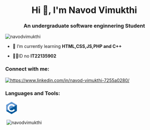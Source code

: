 <h1 align="center">Hi 👋, I'm Navod Vimukthi</h1>
<h3 align="center">An undergraduate software enginnering Student</h3>

<p align="left"> <img src="https://komarev.com/ghpvc/?username=navodvimukthi&label=Profile%20views&color=0e75b6&style=flat" alt="navodvimukthi" /> </p>

- 🌱 I’m currently learning **HTML,CSS,JS,PHP and C++**

- 👨‍💻ID no **IT22135902**

<h3 align="left">Connect with me:</h3>
<p align="left">
<a href="https://linkedin.com/in/https://www.linkedin.com/in/navod-vimukthi-7255a0280/" target="blank"><img align="center" src="https://raw.githubusercontent.com/rahuldkjain/github-profile-readme-generator/master/src/images/icons/Social/linked-in-alt.svg" alt="https://www.linkedin.com/in/navod-vimukthi-7255a0280/" height="30" width="40" /></a>
</p>

<h3 align="left">Languages and Tools:</h3>
<p align="left"> <a href="https://www.cprogramming.com/" target="_blank" rel="noreferrer"> <img src="https://raw.githubusercontent.com/devicons/devicon/master/icons/c/c-original.svg" alt="c" width="40" height="40"/> </a> </p>

<p>&nbsp;<img align="center" src="https://github-readme-stats.vercel.app/api?username=navodvimukthi&show_icons=true&locale=en" alt="navodvimukthi" /></p>


